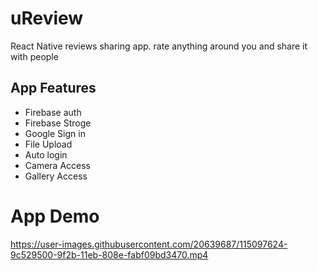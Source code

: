

# uReview
React Native reviews sharing app. rate anything around you and share it with people

## App Features

 - Firebase auth
 - Firebase Stroge
 - Google Sign in
 - File Upload
 - Auto login
 - Camera Access
 - Gallery Access
 
# App Demo
https://user-images.githubusercontent.com/20639687/115097624-9c529500-9f2b-11eb-808e-fabf09bd3470.mp4
